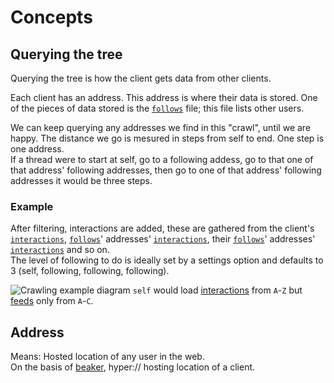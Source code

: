 # Concepts
## Querying the tree
Querying the tree is how the client gets data from other clients.

Each client has an address. This address is where their data is stored. One of the pieces of data stored is the [`follows`](follows.md) file; this file lists other users.

We can keep querying any addresses we find in this "crawl", until we are happy. The distance we go is mesured in steps from self to end. One step is one address.  
If a thread were to start at self, go to a following addess, go to that one of that address' following addresses, then go to one of that address' following addresses it would be three steps.

### Example
After filtering, interactions are added, these are gathered from the client's [`interactions`](interactions.md), [`follows`](follows.md)' addresses' [`interactions`](interactions.md), their [`follows`](follows.md)' addresses' [`interactions`](interactions.md) and so on.  
The level of following to do is ideally set by a settings option and defaults to 3 (self, following, following, following).  

![Crawling example diagram](https://lh3.googleusercontent.com/pw/ACtC-3dIRO7vqORVtKok-LkgbemfzOLcYzOsLAp7x-7MfkyLan-vTMZ7b-2vFjOfnoEnMk1xDZ7EbVw6sW-VVCgPy9qaUkAaqx0fRe4tSJYmEQYx1sbkbsT-M20quRBw9hO-e2CQu_7u44UnJudXr9qXB91Diw=w1480-h436-no?authuser=0)
`self` would load [interactions](interactions.md) from `A`-`Z` but [feeds](feeds.md) only from `A`-`C`.

## Address
Means: Hosted location of any user in the web.  
On the basis of [beaker](https://beaker.dev/), hyper:// hosting location of a client.
<!--stackedit_data:
eyJoaXN0b3J5IjpbNDk5NzE0ODk3LDk1MzkzNTUxOV19
-->